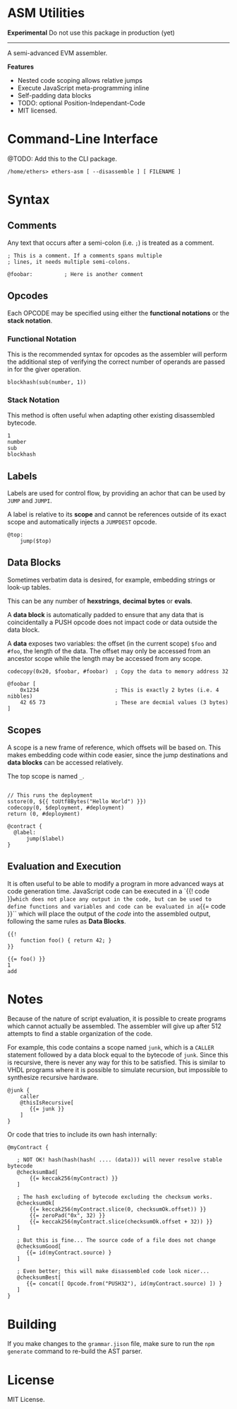 ASM Utilities
=============

**Experimental** Do not use this package in production (yet)

-----

A semi-advanced EVM assembler.

**Features**

- Nested code scoping allows relative jumps
- Execute JavaScript meta-programming inline
- Self-padding data blocks
- TODO: optional Position-Independant-Code
- MIT licensed.

Command-Line Interface
======================

@TODO: Add this to the CLI package.

```
/home/ethers> ethers-asm [ --disassemble ] [ FILENAME ]
```

Syntax
======

Comments
--------

Any text that occurs after a semi-colon (i.e. `;`) is treated as a comment.

```
; This is a comment. If a comments spans multiple
; lines, it needs multiple semi-colons.

@foobar:          ; Here is another comment
```

Opcodes
-------

Each OPCODE may be specified using either the **functional notations** or
the **stack notation**.

### Functional Notation

This is the recommended syntax for opcodes as the assembler will perform
the additional step of verifying the correct number of operands are passed
in for the giver operation.

```
blockhash(sub(number, 1))
```

### Stack Notation

This method is often useful when adapting other existing disassembled
bytecode.

```
1
number
sub
blockhash
```

Labels
------

Labels are used for control flow, by providing an achor that can be used
by `JUMP` and `JUMPI`.

A label is relative to its **scope** and cannot be references outside of
its exact scope and automatically injects a `JUMPDEST` opcode.

```
@top:
    jump($top)
```

Data Blocks
-----------

Sometimes verbatim data is desired, for example, embedding strings or
look-up tables.

This can be any number of **hexstrings**, **decimal bytes** or **evals**.

A **data block** is automatically padded to ensure that any data that is
coincidentally a PUSH opcode does not impact code or data outside the
data block.

A **data** exposes two variables: the offset (in the current scope) `$foo`
and `#foo`, the length of the data. The offset may only be accessed from an
ancestor scope while the length may be accessed from any scope.

```
codecopy(0x20, $foobar, #foobar)  ; Copy the data to memory address 32

@foobar [
    0x1234                        ; This is exactly 2 bytes (i.e. 4 nibbles)
    42 65 73                      ; These are decmial values (3 bytes)
]
```

Scopes
------

A scope is a new frame of reference, which offsets will be based on. This
makes embedding code within code easier, since the jump destinations and
**data blocks** can be accessed relatively.

The top scope is named `_`.

```

// This runs the deployment
sstore(0, ${{ toUtf8Bytes("Hello World") }})
codecopy(0, $deployment, #deployment)
return (0, #deployment)

@contract {
  @label:
      jump($label)    
}
```

Evaluation and Execution
------------------------

It is often useful to be able to modify a program in more advanced ways
at code generation time. JavaScript code can be executed in a `{{! code }}``
which does not place any output in the code, but can be used to define
functions and variables and code can be evaluated in a ``{{= code }}``
which will place the output of the *code* into the assembled output, following
the same rules as **Data Blocks**.

```
{{!
    function foo() { return 42; }
}}

{{= foo() }}
1
add
```

Notes
=====

Because of the nature of script evaluation, it is possible to create
programs which cannot actually be assembled. The assembler will give
up after 512 attempts to find a stable organization of the code.

For example, this code contains a scope named `junk`, which is a `CALLER`
statement followed by a data block equal to the bytecode of `junk`. Since
this is recursive, there is never any way for this to be satisfied. This is
similar to VHDL programs where it is possible to simulate recursion, but
impossible to synthesize recursive hardware.

```
@junk {
    caller
    @thisIsRecursive[
       {{= junk }}
    ]
}
```

Or code that tries to include its own hash internally:

```
@myContract {

   ; NOT OK! hash(hash(hash( .... (data))) will never resolve stable bytecode
   @checksumBad[
       {{= keccak256(myContract) }}
   ]

   ; The hash excluding of bytecode excluding the checksum works.
   @checksumOk[
       {{= keccak256(myContract.slice(0, checksumOk.offset)) }}
       {{= zeroPad("0x", 32) }}
       {{= keccak256(myContract.slice(checksumOk.offset + 32)) }}
   ]

   ; But this is fine... The source code of a file does not change
   @checksumGood[
      {{= id(myContract.source) }
   ]

   ; Even better; this will make disassembled code look nicer...
   @checksumBest[
      {{= concat([ Opcode.from("PUSH32"), id(myContract.source) ]) }
   ]
}
```

Building
========

If you make changes to the `grammar.jison` file, make sure to run the `npm generate`
command to re-build the AST parser.


License
=======

MIT License.
